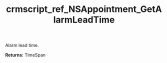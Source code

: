 ﻿---
title: crmscript_ref_NSAppointment_GetAlarmLeadTime
description: TimeSpan NSAppointment.GetAlarmLeadTime()
intellisense: NSAppointment.GetAlarmLeadTime
keywords: NSAppointment, GetAlarmLeadTime
so.topic: reference
---

Alarm lead time.

**Returns:** TimeSpan


